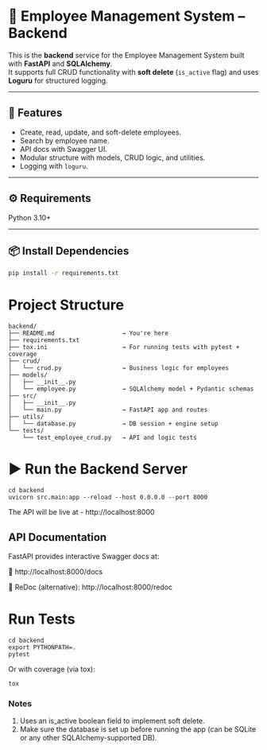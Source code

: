 # 📘 Employee Management System – Backend

This is the **backend** service for the Employee Management System built with **FastAPI** and **SQLAlchemy**.  
It supports full CRUD functionality with **soft delete** (`is_active` flag) and uses **Loguru** for structured logging.

---

## 🚀 Features

- Create, read, update, and soft-delete employees.
- Search by employee name.
- API docs with Swagger UI.
- Modular structure with models, CRUD logic, and utilities.
- Logging with `loguru`.

---

## ⚙️ Requirements
Python 3.10+

---

## 📦 Install Dependencies

```bash
pip install -r requirements.txt
```

# Project Structure

```
backend/
├── README.md                   → You're here
├── requirements.txt
├── tox.ini                     → For running tests with pytest + coverage
├── crud/
│   └── crud.py                 → Business logic for employees
├── models/
│   ├── __init__.py
│   └── employee.py             → SQLAlchemy model + Pydantic schemas
├── src/
│   ├── __init__.py
│   └── main.py                 → FastAPI app and routes
├── utils/
│   └── database.py             → DB session + engine setup
└── tests/
    └── test_employee_crud.py   → API and logic tests
```

# ▶️ Run the Backend Server

```
cd backend
uvicorn src.main:app --reload --host 0.0.0.0 --port 8000
```

The API will be live at - http://localhost:8000

## API Documentation

FastAPI provides interactive Swagger docs at:

📄 http://localhost:8000/docs

🧾 ReDoc (alternative): http://localhost:8000/redoc

# Run Tests

```
cd backend
export PYTHONPATH=.
pytest
```

Or with coverage (via tox):
```
tox
```

### Notes
1. Uses an is_active boolean field to implement soft delete.
2. Make sure the database is set up before running the app (can be SQLite or any other SQLAlchemy-supported DB).